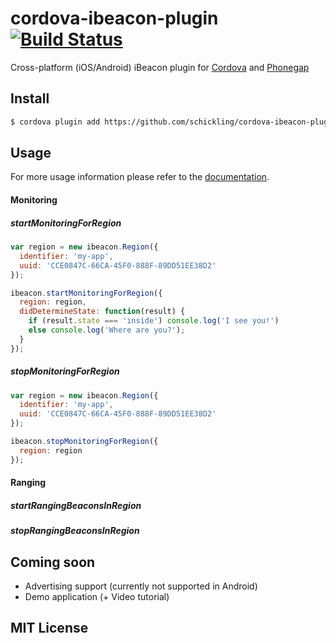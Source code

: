 cordova-ibeacon-plugin [![Build Status](https://travis-ci.org/schickling/cordova-ibeacon-plugin.svg?branch=master)](https://travis-ci.org/schickling/cordova-ibeacon-plugin)
======================

Cross-platform (iOS/Android) iBeacon plugin for [Cordova](http://cordova.apache.org/) and [Phonegap](http://phonegap.com/)

## Install

```sh
$ cordova plugin add https://github.com/schickling/cordova-ibeacon-plugin.git
```

## Usage

For more usage information please refer to the [documentation](https://github.com/schickling/cordova-ibeacon-plugin/tree/master/doc).

#### Monitoring

##### startMonitoringForRegion

```js
var region = new ibeacon.Region({
  identifier: 'my-app',
  uuid: 'CCE0847C-66CA-45F0-888F-89DD51EE38D2'
});

ibeacon.startMonitoringForRegion({
  region: region,
  didDetermineState: function(result) {
    if (result.state === 'inside') console.log('I see you!')
    else console.log('Where are you?');
  }
});
```

##### stopMonitoringForRegion

```js
var region = new ibeacon.Region({
  identifier: 'my-app',
  uuid: 'CCE0847C-66CA-45F0-888F-89DD51EE38D2'
});

ibeacon.stopMonitoringForRegion({
  region: region
});
```

#### Ranging

##### startRangingBeaconsInRegion

##### stopRangingBeaconsInRegion

## Coming soon

* Advertising support (currently not supported in Android)
* Demo application (+ Video tutorial)

## MIT License
